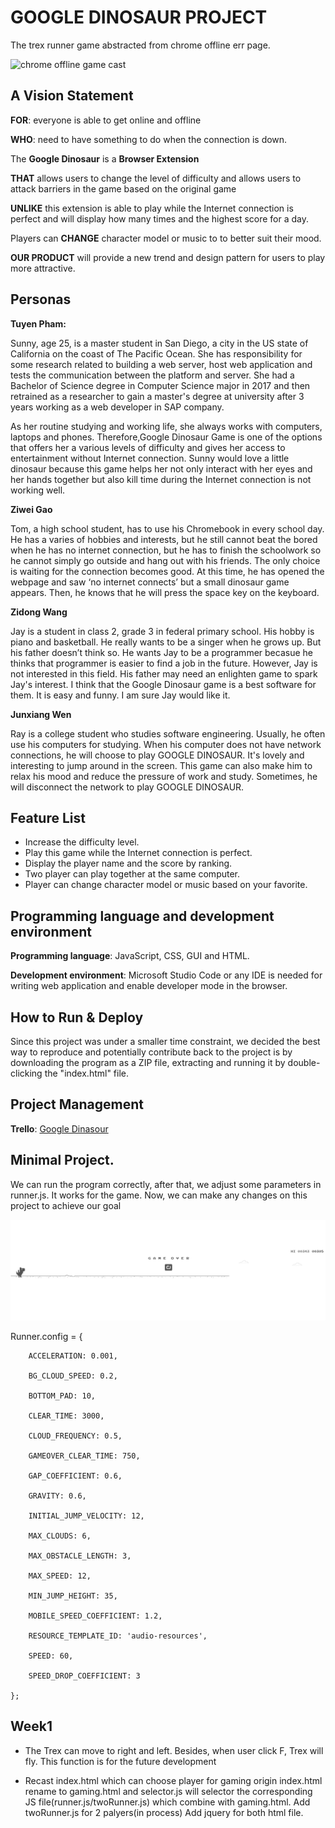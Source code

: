 # GOOGLE DINOSAUR PROJECT

The trex runner game abstracted from chrome offline err page.

![chrome offline game cast](img/chrome_offline_game.gif)

## A Vision Statement

<strong>FOR</strong>: everyone is able to get online and offline 

<strong>WHO</strong>: need to have something to do when the connection is down.

The <strong>Google Dinosaur</strong> is a <strong>Browser Extension</strong>

<strong>THAT</strong> allows users to change the level of difficulty and allows users to attack barriers in the game based on the original game

<strong>UNLIKE</strong> this extension is able to play while the Internet connection is perfect and will display how many times and the highest score for a day.

Players can <strong>CHANGE</strong> character model or music to to better suit their mood.

<strong>OUR PRODUCT</strong> will provide a new trend and design pattern for users to play more attractive.

## Personas

<strong>Tuyen Pham:</strong>

Sunny, age 25, is a master student in San Diego, a city in the US state of California on the coast of The Pacific Ocean. She has responsibility for some research related to building a web server, host web application and tests the communication between the platform and server. She had a Bachelor of Science degree in Computer Science major in 2017 and then retrained as a researcher to gain a master's degree at university after 3 years working as a web developer in SAP company. 

As her routine studying and working life, she always works with computers, laptops and phones. Therefore,Google Dinosaur Game is one of the options that offers her a various levels of difficulty and gives her access to entertainment without Internet connection. Sunny would love a little dinosaur because this game helps her not only interact with her eyes and her hands together but also kill time during the Internet connection is not working well.

<strong>Ziwei Gao</strong>

Tom, a high school student, has to use his Chromebook in every school day. He has a varies of hobbies and interests, but he still cannot beat the bored when he has no internet connection, but he has to finish the schoolwork so he cannot simply go outside and hang out with his friends. The only choice is waiting for the connection becomes good.  At this time, he has opened the webpage and saw ‘no internet connects’ but a small dinosaur game appears. Then, he knows that he will press the space key on the keyboard.

<strong>Zidong Wang</strong>

Jay is a student in class 2, grade 3 in federal primary school. His hobby is piano and basketball. He really wants to be a singer when he grows up. But his father doesn’t think so. He wants Jay to be a programmer becasue he thinks that programmer is easier to find a job in the future. However, Jay is not interested in this field. His father may need an enlighten game to spark Jay's interest. I think that the Google Dinosaur game is a best software for them. It is easy and funny. I am sure Jay would like it.

<strong>Junxiang Wen</strong>

Ray is a college student who studies software engineering. Usually, he often use his computers for studying. When his computer does not have network connections, he will choose to play GOOGLE DINOSAUR. It's lovely and interesting to jump around in the screen. This game can also make him to relax his mood and reduce the pressure of work and study. Sometimes, he will disconnect the network to play  GOOGLE DINOSAUR.

## Feature List

- Increase the difficulty level.
- Play this game while the Internet connection is perfect.
- Display the player name and the score by ranking.
- Two player can play together at the same computer.
- Player can change character model or music based on your favorite.

## Programming language and development environment

<strong>Programming language</strong>: JavaScript, CSS, GUI and HTML.

<strong>Development environment</strong>: Microsoft Studio Code or any IDE is needed for writing web application and enable developer mode in the browser.

## How to Run & Deploy

Since this project was under a smaller time constraint, we decided the best way to reproduce and potentially contribute back to the project is by downloading the program as a ZIP file, extracting and running it by double-clicking the "index.html" file.

## Project Management

<strong>Trello</strong>: [Google Dinasour](https://trello.com/b/VbdpN3TF/final-projec-google-dinosaur)

## Minimal Project.

We can run the program correctly, after that, we adjust some parameters in runner.js. It works for the game.
Now, we can make any changes on this project to  achieve our goal

![Graphs](https://github.com/3296Spring2020/project-01-google-dinosaur/blob/Wang/little.png)

 Runner.config = {
 
        ACCELERATION: 0.001,
        
        BG_CLOUD_SPEED: 0.2,
        
        BOTTOM_PAD: 10,
        
        CLEAR_TIME: 3000,
        
        CLOUD_FREQUENCY: 0.5,
        
        GAMEOVER_CLEAR_TIME: 750,
        
        GAP_COEFFICIENT: 0.6,
        
        GRAVITY: 0.6,
        
        INITIAL_JUMP_VELOCITY: 12,
        
        MAX_CLOUDS: 6,
        
        MAX_OBSTACLE_LENGTH: 3,
        
        MAX_SPEED: 12,
        
        MIN_JUMP_HEIGHT: 35,
        
        MOBILE_SPEED_COEFFICIENT: 1.2,
        
        RESOURCE_TEMPLATE_ID: 'audio-resources',
        
        SPEED: 60,
        
        SPEED_DROP_COEFFICIENT: 3
        
    };
    

## Week1

- The Trex can move to right and left. Besides, when user click F, Trex will fly. This function is for the future development

- Recast index.html which can choose player for gaming
origin index.html rename to gaming.html and selector.js will selector the corresponding JS file(runner.js/twoRunner.js) which combine with gaming.html.
Add twoRunner.js for 2 palyers(in process)
Add jquery for both html file.

